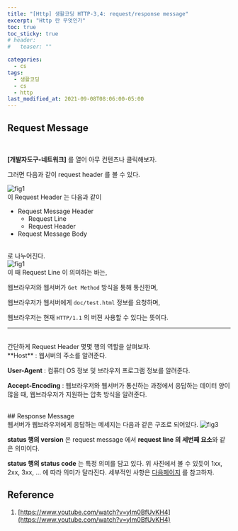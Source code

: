 ```yaml
---
title: "[Http] 생활코딩 HTTP-3,4: request/response message"
excerpt: "Http 란 무엇인가"
toc: true
toc_sticky: true
# header:
#   teaser: ""

categories:
  - cs
tags:
  - 생활코딩
  - cs
  - http
last_modified_at: 2021-09-08T08:06:00-05:00
---
```


## Request Message

<br/>

**[개발자도구-네트워크]** 를 열어 아무 컨텐츠나 클릭해보자.

그러면 다음과 같이 request header 를 볼 수 있다.

<img src="https://user-images.githubusercontent.com/56385667/132466288-de2a885e-e1fc-4a9e-b99b-d79f02d2bd2c.png" alt="fig1" />

<br/>
이 Request Header 는 다음과 같이

- Request Message Header
  - Request Line
  - Request Header
- Request Message Body

<br/>
로 나누어진다.

<br/>
<img src="https://user-images.githubusercontent.com/56385667/132465786-445bd145-b1b8-4d3e-95ca-516728593b33.png" alt="fig1"/>

<br/>
이 때 Request Line 이 의미하는 바는,

웹브라우저와 웹서버가 `Get Method` 방식을 통해 통신한며,

웹브라우저가 웹서버에게 `doc/test.html` 정보를 요청하며,

웹브라우저는 현재 `HTTP/1.1` 의 버젼 사용할 수 있다는 뜻이다.

---

<br/>
간단하게 Request Header 몇몇 행의 역할을 살펴보자.

<br/>
**Host** : 웹서버의 주소를 알려준다.

**User-Agent** : 컴퓨터 OS 정보 및 브라우저 프로그램 정보를 알려준다.

**Accept-Encoding** : 웹브라우저와 웹서버가 통신하는 과정에서 응답하는 데이터 양이 많을 때, 웹브라우저가 지원하는 압축 방식을 알려준다.

<br/>
## Response Message

<br/>
웹서버가 웹브라우저에게 응답하는 메세지는 다음과 같은 구조로 되어있다.

<img src="https://user-images.githubusercontent.com/56385667/132474355-25917d92-5087-41ff-8a51-d90dc30cccdf.jpg" alt="fig3"/>

**status 행의 version** 은 request message 에서 **request line 의 세번째 요소**와 같은 의미이다.

**status 행의 status code** 는 특정 의미를 담고 있다. 위 사진에서 볼 수 있듯이 1xx, 2xx, 3xx, ... 에 따라 의미가 달라진다. 세부적인 사항은 [다음페이지](https://developer.mozilla.org/ko/docs/Web/HTTP/Status) 를 참고하자.

## Reference

1. [https://www.youtube.com/watch?v=yIm0BfUvKH4](https://www.youtube.com/watch?v=yIm0BfUvKH4)
